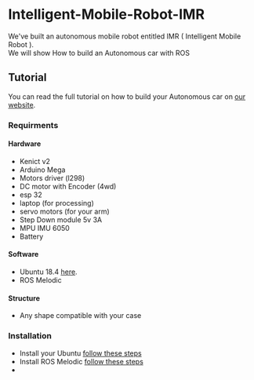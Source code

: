 # Intelligent-Mobile-Robot-IMR
We've built an autonomous mobile robot entitled IMR ( Intelligent Mobile Robot ). <br>
We will show How to build an Autonomous car with ROS 
## Tutorial
You can read the full tutorial on how to build your Autonomous car on [our website](https://mostafasaleh1.github.io/graduation-project-website/).
### Requirments
####  Hardware
- Kenict v2
- Arduino Mega
- Motors driver (l298)
- DC motor with Encoder (4wd)
- esp 32 
- laptop (for processing)
- servo motors (for your arm)
- Step Down module 5v 3A
- MPU IMU 6050
- Battery
####  Software 
- Ubuntu 18.4 [here](http://releases.ubuntu.com/18.04/ubuntu-18.04.6-desktop-amd64.iso).
- ROS Melodic
#### Structure
- Any shape compatible with your case 
### Installation 
- Install your Ubuntu [follow these steps](https://ubuntu.com/tutorials/install-ubuntu-desktop#1-overview)
- Install ROS Melodic [follow these steps](http://wiki.ros.org/melodic/Installation/Ubuntu)
- 
